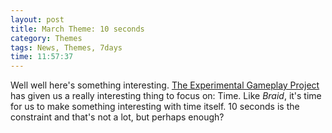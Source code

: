 ```yaml
---
layout: post
title: March Theme: 10 seconds
category: Themes
tags: News, Themes, 7days
time: 11:57:37
---
```

Well well here's something interesting. [The Experimental Gameplay Project](http://experimentalgameplay.com/blog/) has given us a really interesting thing to focus on: Time. Like *Braid*, it's time for us to make something interesting with time itself. 10 seconds is the constraint and that's not a lot, but perhaps enough?

